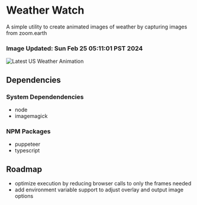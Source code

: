 # Weather Watch

A simple utility to create animated images of weather by capturing images from zoom.earth

### Image Updated: Sun Feb 25 05:11:01 PST 2024

![Latest US Weather Animation](animations/2024-02-25.webp)

## Dependencies
### System Dependendencies
* node
* imagemagick
### NPM Packages
* puppeteer
* typescript

## Roadmap
* optimize execution by reducing browser calls to only the frames needed
* add environment variable support to adjust overlay and output image options
